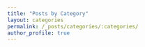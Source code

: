 ```yaml
---
title: "Posts by Category"
layout: categories
permalink: /_posts/categories/:categories/
author_profile: true
---
```

